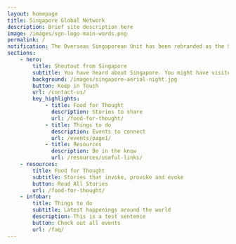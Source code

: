 ```yaml
---
layout: homepage
title: Singapore Global Network
description: Brief site description here
image: /images/sgn-logo-main-words.png
permalink: /
notification: The Overseas Singaporean Unit has been rebranded as the Singapore Global Network. Our site is currently in beta mode. Stay tuned for our official launch in 2020!
sections:
    - hero:
        title: Shoutout from Singapore
        subtitle: You have heard about Singapore. You might have visited us briefly, stayed a couple of months, or lived here all your life. We want to get to know you. Yes, you. Connect with like-minded individuals around the globe like yourself who would like to share your experiences of Singapore in one way or another. Join us, as we build our network. 
        background: /images/singapore-aerial-night.jpg
        button: Keep in Touch
        url: /contact-us/
        key_highlights:
            - title: Food for Thought
              description: Stories to share
              url: /food-for-thought/
            - title: Things to do
              description: Events to connect
              url: /events/page1/
            - title: Resources
              description: Be in the know
              url: /resources/useful-links/
    - resources:
        title: Food for Thought
        subtitle: Stories that invoke, provoke and evoke
        button: Read All Stories  
        url: /food-for-thought/
    - infobar:
        title: Things to do
        subtitle: Latest happenings around the world
        description: This is a test sentence
        button: Check out all events
        url: /faq/
---
```

